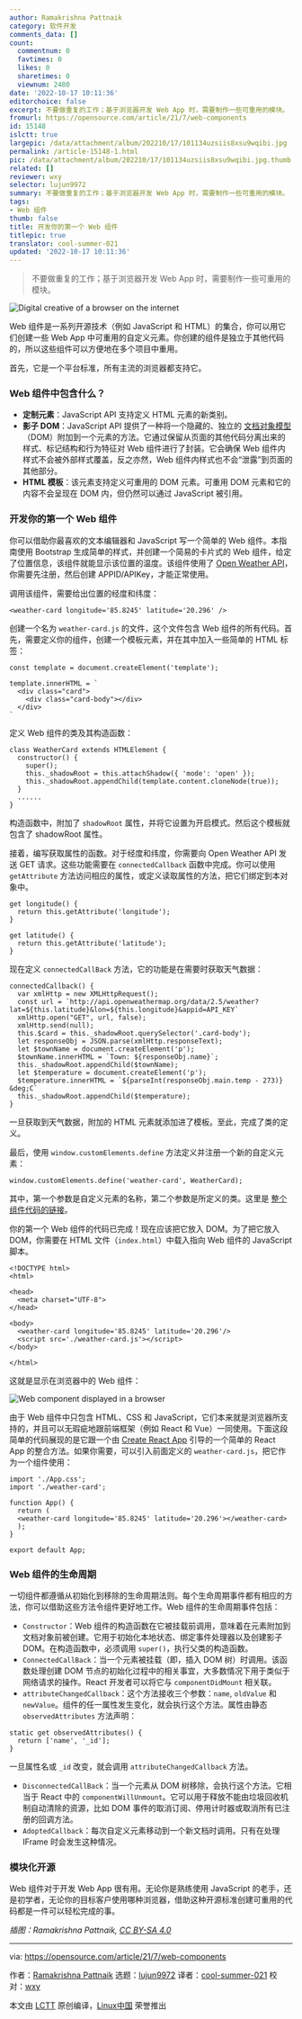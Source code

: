 ```yaml
---
author: Ramakrishna Pattnaik
category: 软件开发
comments_data: []
count:
  commentnum: 0
  favtimes: 0
  likes: 0
  sharetimes: 0
  viewnum: 2480
date: '2022-10-17 10:11:36'
editorchoice: false
excerpt: 不要做重复的工作；基于浏览器开发 Web App 时，需要制作一些可重用的模块。
fromurl: https://opensource.com/article/21/7/web-components
id: 15148
islctt: true
largepic: /data/attachment/album/202210/17/101134uzsiis8xsu9wqibi.jpg
permalink: /article-15148-1.html
pic: /data/attachment/album/202210/17/101134uzsiis8xsu9wqibi.jpg.thumb.jpg
related: []
reviewer: wxy
selector: lujun9972
summary: 不要做重复的工作；基于浏览器开发 Web App 时，需要制作一些可重用的模块。
tags:
- Web 组件
thumb: false
title: 开发你的第一个 Web 组件
titlepic: true
translator: cool-summer-021
updated: '2022-10-17 10:11:36'
---
```



> 
> 不要做重复的工作；基于浏览器开发 Web App 时，需要制作一些可重用的模块。
> 
> 
> 


![](/data/attachment/album/202210/17/101134uzsiis8xsu9wqibi.jpg "Digital creative of a browser on the internet")


Web 组件是一系列开源技术（例如 JavaScript 和 HTML）的集合，你可以用它们创建一些 Web App 中可重用的自定义元素。你创建的组件是独立于其他代码的，所以这些组件可以方便地在多个项目中重用。


首先，它是一个平台标准，所有主流的浏览器都支持它。


### Web 组件中包含什么？


* **定制元素**：JavaScript API 支持定义 HTML 元素的新类别。
* **影子 DOM**：JavaScript API 提供了一种将一个隐藏的、独立的 [文档对象模型](https://en.wikipedia.org/wiki/Document_Object_Model)（DOM）附加到一个元素的方法。它通过保留从页面的其他代码分离出来的样式、标记结构和行为特征对 Web 组件进行了封装。它会确保 Web 组件内样式不会被外部样式覆盖，反之亦然，Web 组件内样式也不会“泄露”到页面的其他部分。
* **HTML 模板**：该元素支持定义可重用的 DOM 元素。可重用 DOM 元素和它的内容不会呈现在 DOM 内，但仍然可以通过 JavaScript 被引用。


### 开发你的第一个 Web 组件


你可以借助你最喜欢的文本编辑器和 JavaScript 写一个简单的 Web 组件。本指南使用 Bootstrap 生成简单的样式，并创建一个简易的卡片式的 Web 组件，给定了位置信息，该组件就能显示该位置的温度。该组件使用了 [Open Weather API](https://openweathermap.org/api)，你需要先注册，然后创建 APPID/APIKey，才能正常使用。


调用该组件，需要给出位置的经度和纬度：



```
<weather-card longitude='85.8245' latitude='20.296' />

```

创建一个名为 `weather-card.js` 的文件，这个文件包含 Web 组件的所有代码。首先，需要定义你的组件，创建一个模板元素，并在其中加入一些简单的 HTML 标签：



```
const template = document.createElement('template');

template.innerHTML = `
  <div class="card">
    <div class="card-body"></div>
  </div>
`

```

定义 Web 组件的类及其构造函数：



```
class WeatherCard extends HTMLElement {
  constructor() {
    super();
    this._shadowRoot = this.attachShadow({ 'mode': 'open' });
    this._shadowRoot.appendChild(template.content.cloneNode(true));
  }
  ......
}

```

构造函数中，附加了 `shadowRoot` 属性，并将它设置为开启模式。然后这个模板就包含了 shadowRoot 属性。


接着，编写获取属性的函数。对于经度和纬度，你需要向 Open Weather API 发送 GET 请求。这些功能需要在 `connectedCallback` 函数中完成。你可以使用 `getAttribute` 方法访问相应的属性，或定义读取属性的方法，把它们绑定到本对象中。



```
get longitude() {
  return this.getAttribute('longitude');
}

get latitude() {
  return this.getAttribute('latitude');
}

```

现在定义 `connectedCallBack` 方法，它的功能是在需要时获取天气数据：



```
connectedCallback() {
  var xmlHttp = new XMLHttpRequest();
  const url = `http://api.openweathermap.org/data/2.5/weather?lat=${this.latitude}&lon=${this.longitude}&appid=API_KEY`
  xmlHttp.open("GET", url, false);
  xmlHttp.send(null);
  this.$card = this._shadowRoot.querySelector('.card-body');
  let responseObj = JSON.parse(xmlHttp.responseText);
  let $townName = document.createElement('p');
  $townName.innerHTML = `Town: ${responseObj.name}`;
  this._shadowRoot.appendChild($townName);
  let $temperature = document.createElement('p');
  $temperature.innerHTML = `${parseInt(responseObj.main.temp - 273)} &deg;C`
  this._shadowRoot.appendChild($temperature);
}

```

一旦获取到天气数据，附加的 HTML 元素就添加进了模板。至此，完成了类的定义。


最后，使用 `window.customElements.define` 方法定义并注册一个新的自定义元素：



```
window.customElements.define('weather-card', WeatherCard);

```

其中，第一个参数是自定义元素的名称，第二个参数是所定义的类。这里是 [整个组件代码的链接](https://gist.github.com/rkpattnaik780/acc683d3796102c26c1abb03369e31f8)。


你的第一个 Web 组件的代码已完成！现在应该把它放入 DOM。为了把它放入 DOM，你需要在 HTML 文件（`index.html`）中载入指向 Web 组件的 JavaScript 脚本。



```
<!DOCTYPE html>
<html>

<head>
  <meta charset="UTF-8">
</head>

<body>
  <weather-card longitude='85.8245' latitude='20.296'/>
  <script src='./weather-card.js'></script>
</body>

</html>

```

这就是显示在浏览器中的 Web 组件：


![Web component displayed in a browser](/data/attachment/album/202210/17/101137ki5ra5qigrepep16.png "Web component displayed in a browser")


由于 Web 组件中只包含 HTML、CSS 和 JavaScript，它们本来就是浏览器所支持的，并且可以无瑕疵地跟前端框架（例如 React 和 Vue）一同使用。下面这段简单的代码展现的是它跟一个由 [Create React App](https://create-react-app.dev/docs/getting-started/) 引导的一个简单的 React App 的整合方法。如果你需要，可以引入前面定义的 `weather-card.js`，把它作为一个组件使用：



```
import './App.css';
import './weather-card';

function App() {
  return (
  <weather-card longitude='85.8245' latitude='20.296'></weather-card>
  );
}

export default App;

```

### Web 组件的生命周期


一切组件都遵循从初始化到移除的生命周期法则。每个生命周期事件都有相应的方法，你可以借助这些方法令组件更好地工作。Web 组件的生命周期事件包括：


* `Constructor`：Web 组件的构造函数在它被挂载前调用，意味着在元素附加到文档对象前被创建。它用于初始化本地状态、绑定事件处理器以及创建影子 DOM。在构造函数中，必须调用 `super()`，执行父类的构造函数。
* `ConnectedCallBack`：当一个元素被挂载（即，插入 DOM 树）时调用。该函数处理创建 DOM 节点的初始化过程中的相关事宜，大多数情况下用于类似于网络请求的操作。React 开发者可以将它与 `componentDidMount` 相关联。
* `attributeChangedCallback`：这个方法接收三个参数：`name`, `oldValue` 和 `newValue`。组件的任一属性发生变化，就会执行这个方法。属性由静态 `observedAttributes` 方法声明：

```
static get observedAttributes() {
  return ['name', '_id'];
} 

```

一旦属性名或 `_id` 改变，就会调用 `attributeChangedCallback` 方法。
* `DisconnectedCallBack`：当一个元素从 DOM 树移除，会执行这个方法。它相当于 React 中的 `componentWillUnmount`。它可以用于释放不能由垃圾回收机制自动清除的资源，比如 DOM 事件的取消订阅、停用计时器或取消所有已注册的回调方法。
* `AdoptedCallback`：每次自定义元素移动到一个新文档时调用。只有在处理 IFrame 时会发生这种情况。


### 模块化开源


Web 组件对于开发 Web App 很有用。无论你是熟练使用 JavaScript 的老手，还是初学者，无论你的目标客户使用哪种浏览器，借助这种开源标准创建可重用的代码都是一件可以轻松完成的事。


*插图：Ramakrishna Pattnaik, [CC BY-SA 4.0](https://creativecommons.org/licenses/by-sa/4.0/)*




---


via: <https://opensource.com/article/21/7/web-components>


作者：[Ramakrishna Pattnaik](https://opensource.com/users/rkpattnaik780) 选题：[lujun9972](https://github.com/lujun9972) 译者：[cool-summer-021](https://github.com/cool-summer-021) 校对：[wxy](https://github.com/wxy)


本文由 [LCTT](https://github.com/LCTT/TranslateProject) 原创编译，[Linux中国](https://linux.cn/) 荣誉推出